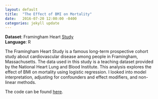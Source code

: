 ```yaml
---
layout: default
title:  "The Effect of BMI on Mortality"
date:   2016-07-20 12:00:00 -0400
categories: jekyll update
---
```


<b>Dataset</b>: Framingham Heart <a href="https://biolincc.nhlbi.nih.gov/teaching/">Study</a>
<br/>
<b>Language</b>: R

The Framingham Heart Study is a famous long-term prospective cohort study about cardiovascular disease among people in Framingham, Massachusetts. The data used in this study is a teaching dataset provided by the National Heart Lung and Blood Institute. This analysis explores the effect of BMI on mortality using logistic regression. I looked into model interpretation, adjusting for confounders and effect modifiers, and non-linear methods.


The code can be found <a href="http://htmlpreview.github.io/?https://github.com/katwang/Examples/blob/master/FraminghamHeart.html">here</a>.

<!-- <iframe width="600" height="600" src="https://github.com/katwang/Examples/blob/master/FraminghamHeart.Rmd" frameborder="0"> </iframe> -->

<!-- <object data="{{ post.file_document_path }}" width="1000" height="1000" type='application/pdf'/> -->